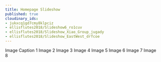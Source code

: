 ```yaml
---
title: Homepage Slideshow
published: true
cloudinary_ids:
- jukxcq1gd7cmy8klpciz
- ellisflutes2018/Slideshow6_ro1cuv
- ellisflutes2018/Slideshow_Xiao_Group_jugady
- ellisflutes2018/Slideshow_EastWest_drfcoe
---
```


Image Caption 1
Image 2
Image 3
Image 4
Image 5
Image 6
Image 7
Image 8
